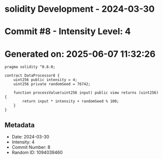 ﻿# solidity Development - 2024-03-30
# Commit #8 - Intensity Level: 4
# Generated on: 2025-06-07 11:32:26
```solidity
pragma solidity ^0.8.0;

contract DataProcessor8 {
    uint256 public intensity = 4;
    uint256 private randomSeed = 76742;

    function processValue(uint256 input) public view returns (uint256) {
        return input * intensity + randomSeed % 100;
    }
}
```
## Metadata
- Date: 2024-03-30
- Intensity: 4
- Commit Number: 8
- Random ID: 1094039460

